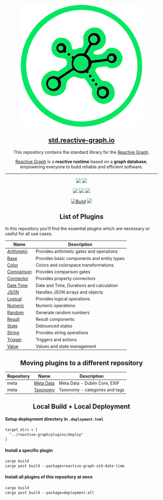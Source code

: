 <div align="center">
  <a href="https://www,reactive-graph.io/"><img src="https://raw.githubusercontent.com/reactive-graph/design/main/public/logo/rendered/malachite/reactive-graph-400x400.png" alt="Reactive Graph"></a>
</div>

<h2 align="center">
    <a href="https://std.reactive-graph.io/">std.reactive-graph.io</a>
</h2>

<p align="center">
This repository contains the standard library for the <a href="https://github.com/reactive-graph/reactive-graph">Reactive Graph</a>.
</p>

<p align="center">
  <a href="https://github.com/reactive-graph/reactive-graph">Reactive Graph</a> is a <b>reactive runtime</b> based on a <b>graph database</b>, empowering everyone to build reliable and efficient software.
</p>

<hr>

<div align="center" style="text-align: center">

[<img src="https://img.shields.io/badge/book-master-yellow">](https://std.reactive-graph.io/book/)
[<img src="https://img.shields.io/badge/api-master-yellow">](https://std.reactive-graph.io/docs/)

[<img src="https://img.shields.io/badge/Language-Rust-brightgreen">](https://www.rust-lang.org/)
[<img src="https://img.shields.io/badge/Platforms-Linux%20%26%20Windows-brightgreen">]()
[<img src="https://img.shields.io/github/license/reactive-graph/std">](https://github.com/reactive-graph/std/blob/main/LICENSE)

[![Build](https://github.com/reactive-graph/std/actions/workflows/rust.yml/badge.svg)](https://github.com/reactive-graph/std/actions/workflows/rust.yml)
[<img src="https://img.shields.io/discord/698219248954376256?logo=discord">](https://discord.com/invite/acUW8k7)

</div>


<h2 align="center" style="text-align: center;">List of Plugins</h2>

In this repository you'll find the essential plugins which are necessary or useful for all use cases.

| Name                                         | Description                                |
|----------------------------------------------|--------------------------------------------|
| [Arithmetic](./plugins/arithmetic/README.md) | Provides arithmetic gates and operations   |
| [Base](./plugins/base/README.md)             | Provides basic components and entity types |
| [Color](./plugins/color/README.md)           | Colors and colorspace transformations      |
| [Comparison](./plugins/comparison/README.md) | Provides comparison gates                  |
| [Connector](./plugins/connector/README.md)   | Provides property connectors               |
| [Date Time](./plugins/date-time/README.md)   | Date and Time, Durations and calculation   |
| [JSON](./plugins/json/README.md)             | Handles JSON arrays and objects            |
| [Logical](./plugins/logical/README.md)       | Provides logical operations                |
| [Numeric](./plugins/numeric/README.md)       | Numeric operations                         |
| [Random](./plugins/random/README.md)         | Generate random numbers                    |
| [Result](./plugins/result/README.md)         | Result components                          |
| [State](./plugins/state/README.md)           | Debounced states                           |
| [String](./plugins/string/README.md)         | Provides string operations                 |
| [Trigger](./plugins/trigger/README.md)       | Triggers and actions                       |
| [Value](./plugins/value/README.md)           | Values and state management                |

<h2 align="center" style="text-align: center;">Moving plugins to a different repository</h2>

| Repository | Name                                      | Description                    |
|------------|-------------------------------------------|--------------------------------|
| meta       | [Meta Data](./plugins/metadata/README.md) | Meta Data - Dublin Core, EXIF  |
| meta       | [Taxonomy](./plugins/taxonomy/README.md)  | Taxonomy - categories and tags |

<h2 align="center" style="text-align: center;">Local Build + Local Deployment</h2>

#### Setup deployment directory in `.deployment.toml`

```shell
target_dirs = [
  "../reactive-graph/plugins/deploy"
]
```

#### Install a specific plugin

```shell
cargo build
cargo post build --package=reactive-graph-std-date-time
```

#### Install all plugins of this repository at once

```shell
cargo build
cargo post build --package=deployment-all
```
